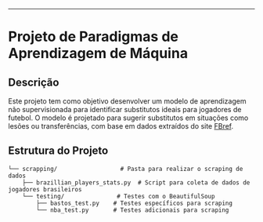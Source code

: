 ---

# Projeto de Paradigmas de Aprendizagem de Máquina

## Descrição

Este projeto tem como objetivo desenvolver um modelo de aprendizagem não supervisionada para identificar substitutos ideais para jogadores de futebol. O modelo é projetado para sugerir substitutos em situações como lesões ou transferências, com base em dados extraídos do site [FBref](https://fbref.com/en/).

## Estrutura do Projeto

```
└── scrapping/                  # Pasta para realizar o scraping de dados
    ├── brazillian_players_stats.py  # Script para coleta de dados de jogadores brasileiros
    └── testing/               # Testes com o BeautifulSoup
        ├── bastos_test.py    # Testes específicos para scraping
        └── nba_test.py       # Testes adicionais para scraping
```
